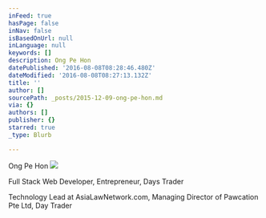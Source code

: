 ```yaml
---
inFeed: true
hasPage: false
inNav: false
isBasedOnUrl: null
inLanguage: null
keywords: []
description: Ong Pe Hon
datePublished: '2016-08-08T08:28:46.480Z'
dateModified: '2016-08-08T08:27:13.132Z'
title: ''
author: []
sourcePath: _posts/2015-12-09-ong-pe-hon.md
via: {}
authors: []
publisher: {}
starred: true
_type: Blurb

---
```

Ong Pe Hon
![](https://the-grid-user-content.s3-us-west-2.amazonaws.com/a29de205-d15c-472e-9103-fe58b812fcbe.jpg)

Full Stack Web Developer, Entrepreneur, Days Trader

Technology Lead at AsiaLawNetwork.com, Managing Director of Pawcation Pte Ltd, Day Trader